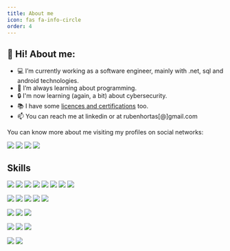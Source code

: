 ```yaml
---
title: About me
icon: fas fa-info-circle
order: 4
---
```


## 👋 Hi! About me:

- 💻 I’m currently working as a software engineer, mainly with .net, sql and android technologies.
- 🌱 I’m always learning about programming. 
- 🔒 I'm now learning (again, a bit) about cybersecurity.
- 📚 I have some [licences and certifications](https://github.com/rubenhortas/certifications "licenses and certifications") too.
- 📫 You can reach me at linkedin or at rubenhortas[@]gmail.com

You can know more about me visiting my profiles on social networks:

[<img src="https://img.shields.io/badge/Linkedin-rubenhortas-informational?&logo=linkedin&logoColor=white&color=%230A66C2">](https://www.linkedin.com/in/rubenhortas) 
[<img src="https://img.shields.io/badge/Google%20developer-rubenhortas-informational?&logo=google&logoColor=white&color=%234285F4">](https://developers.google.com/profile/u/rubenhortas)
[<img src="https://img.shields.io/badge/Microsoft%20learn-rubenhortas-informational?&logo=microsoft&logoColor=white&color=%235E5E5E">](https://docs.microsoft.com/es-es/users/rhortas/)
[<img src="https://img.shields.io/badge/Hack%20the%20box-Trazi-informational?&logo=hackthebox&logoColor=white&color=%239FEF00">](https://app.hackthebox.com/profile/1009738)

## Skills
[<img src="https://img.shields.io/badge/Language-VB.NET-informational?&logo=.net&logoColor=white&color=%23512BD4">](https://en.wikipedia.org/wiki/Visual_Basic_.NET)
[<img src="https://img.shields.io/badge/Language-C%23-informational?&logo=csharp&logoColor=white&color=%23239120">](https://en.wikipedia.org/wiki/C_Sharp_(programming_language))
[<img src="https://img.shields.io/badge/Language-Java-informational?&logo=java&logoColor=white&color=%23007396">](https://en.wikipedia.org/wiki/Java_(programming_language))
[<img src="https://img.shields.io/badge/Language-SQL-informational?&logo=ibm&logoColor=white&color=%23052FAD">](https://en.wikipedia.org/wiki/SQL)
[<img src="https://img.shields.io/badge/Language-Python-informational?&logo=python&logoColor=white&color=%233776AB">](https://en.wikipedia.org/wiki/Python_(programming_language))
[<img src="https://img.shields.io/badge/Language-GNU/Bash-informational?&logo=gnubash&logoColor=white&color=%234EAA25">](https://en.wikipedia.org/wiki/Bash_(Unix_shell))
[<img src="https://img.shields.io/badge/Language-C-informational?&logo=c&logoColor=white&color=%23A8B9CC">](https://en.wikipedia.org/wiki/C_(programming_language))
[<img src="https://img.shields.io/badge/Language-Lua-informational?&logo=lua&logoColor=white&color=%232C2D72">](https://en.wikipedia.org/wiki/Lua_(programming_language))

[<img src="https://img.shields.io/badge/IDE-Visual%20Studio-informational?&logo=visualstudio&logoColor=white&color=%235C2D91">](https://visualstudio.microsoft.com/en/vs/)
[<img src="https://img.shields.io/badge/IDE-Android%20Studio-informational?&logo=androidstudio&logoColor=white&color=%233DDC84">](https://developer.android.com/studio)
[<img src="https://img.shields.io/badge/IDE-Pycharm-informational?&logo=pycharm&logoColor=white&color=%23000000">](https://www.jetbrains.com/pycharm/)
[<img src="https://img.shields.io/badge/IDE-IntelliJ%20IDEA-informational?&logo=intellijidea&logoColor=white&color=%23000000">](https://www.jetbrains.com/idea/)
[<img src="https://img.shields.io/badge/IDE-Visual%20Studio%20Code-informational?&logo=visualstudiocode&logoColor=white&color=%23007ACC">](https://code.visualstudio.com/)

[<img src="https://img.shields.io/badge/Framework-.NET-informational?&logo=.net&logoColor=white&color=%23512BD4">](https://en.wikipedia.org/wiki/.NET_Framework)
[<img src="https://img.shields.io/badge/SDK-Android-informational?&logo=android&logoColor=white&color=%233DDC84">](https://es.wikipedia.org/wiki/Android_SDK)
[<img src="https://img.shields.io/badge/Framework-Xamarin-informational?&logo=xamarin&logoColor=white&color=%233498DB">](https://es.wikipedia.org/wiki/Xamarin)

[<img src="https://img.shields.io/badge/Version%20Control-TFS-informational?&logo=.net&logoColor=white&color=%23512BD4">](https://en.wikipedia.org/wiki/Azure_DevOps_Server)
[<img src="https://img.shields.io/badge/Version%20Control-Git-informational?&logo=git&logoColor=white&color=%23F05032">](https://es.wikipedia.org/wiki/Git)
[<img src="https://img.shields.io/badge/Version%20Control-Github-informational?&logo=github&logoColor=white&color=%23181717">](https://es.wikipedia.org/wiki/GitHub)

[<img src="https://img.shields.io/badge/Operating%20System-Debian%20GNU%2FLinux-informational?&logo=debian&logoColor=white&color=%23A81D33">](https://en.wikipedia.org/wiki/Debian)
[<img src="https://img.shields.io/badge/Operating%20System-Windows-informational?&logo=windows&logoColor=white&color=%230078D6">](https://en.wikipedia.org/wiki/Microsoft_Windows)
